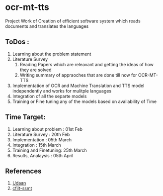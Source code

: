 # ocr-mt-tts
Project Work of Creation of efficient software system which reads documents and translates the languages 


## ToDos :

1. Learning about the problem statement
2. Literature Survey 
   1. Reading Papers which are releavant and getting the ideas of how they are solved 
   2. Writing summary of appraoches that are done till now for OCR-MT-TTS   
3. Implementation of OCR and Machine Translation and TTS model independently and works for mulitple languages
4. Integration of all the separte models
5. Training or Fine tuning any of the models based on availability of Time


## Time Target:

1. Learning about problem : 01st Feb
2. Literature Survey      : 20th Feb
3. Implementation         : 05th March
4. Integration            : 15th March
5. Training and Finetuning: 25th March
6. Results, Analaysis     : 05th April


## References

1. [Udaan](https://udaanproject.org/)
2. [cfilt-ssmt](https://www.cfilt.iitb.ac.in/ssmt/speech2speech)